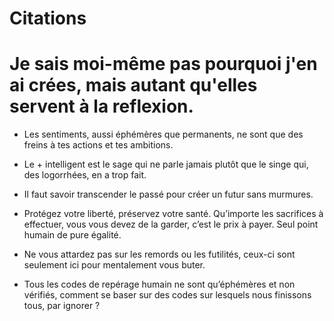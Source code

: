 # Citations
# Je sais moi-même pas pourquoi j'en ai crées, mais autant qu'elles servent à la reflexion. 

 
- Les sentiments, aussi éphémères que permanents, ne sont que des freins à tes actions et tes ambitions.

- Le + intelligent est le sage qui ne parle jamais plutôt que le singe qui, des logorrhées, en a trop fait.

- Il faut savoir transcender le passé pour créer un futur sans murmures.

- Protégez votre liberté, préservez votre santé. Qu’importe les sacrifices à effectuer, vous vous devez de la garder, c’est le prix à payer. Seul point humain de pure égalité.

- Ne vous attardez pas sur les remords ou les futilités, ceux-ci sont seulement ici pour mentalement vous buter.

- Tous les codes de repérage humain ne sont qu’éphémères et non vérifiés, comment se baser sur des codes sur lesquels nous finissons tous, par ignorer ?

